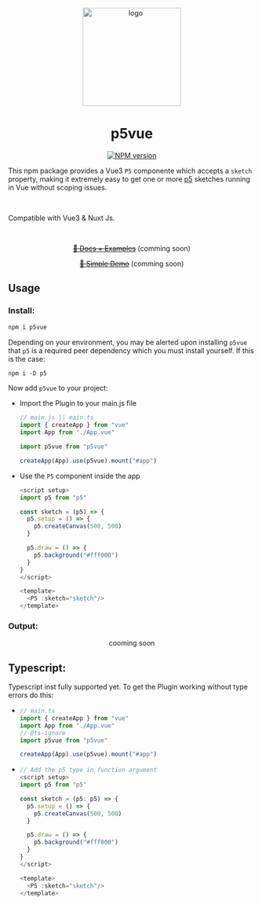 <br>

<div align="center">
<img src="https://github.com/Nico-Mayer/p5vue/blob/main/public/logo.svg" alt="logo" width="200" />
</div>

<h1 align="center">p5vue</h1>

<p align="center">
<a href="https://www.npmjs.com/package/p5vue">
	<img src="https://img.shields.io/npm/v/p5vue" alt="NPM version">
</a>
</p>
<p>
	This npm package provides a  Vue3 <code>P5</code> componente which accepts a <code>sketch</code/> property, making it extremely easy to get one or more <a href="https://p5js.org/">p5</a> sketches running in Vue without scoping issues.
</p>
<br/>
<p>
Compatible with Vue3 & Nuxt Js.
</p>
<br/>

<p align="center">
	<del><a href="#" target="_blank">📘 Docs + Examples</a></del> (comming soon)
</p>

<p align="center">
	<del><a href="#" target="_blank">🌱 Simple Demo</a></del> (comming soon)
</p>

## Usage

### Install:

```ps
npm i p5vue
```

<p>
Depending on your environment, you may be alerted upon installing <code>p5vue</code> that <code>p5</code> is a required peer dependency which you must install yourself.
If this is the case:
</p>

```ps
npm i -D p5
```

Now add `p5vue` to your project:

- Import the Plugin to your main.js file

  ```javascript
  // main.js || main.ts
  import { createApp } from "vue"
  import App from "./App.vue"

  import p5vue from "p5vue"

  createApp(App).use(p5vue).mount("#app")
  ```

- Use the <code>P5</code> component inside the app

  ```javascript
  <script setup>
  import p5 from "p5"

  const sketch = (p5) => {
    p5.setup = () => {
      p5.createCanvas(500, 500)
    }

    p5.draw = () => {
      p5.background("#fff000")
    }
  }
  </script>

  <template>
  	<P5 :sketch="sketch"/>
  </template>
  ```

### Output:

<div align="center">
	cooming soon
</div>

## Typescript:

Typescript inst fully supported yet.
To get the Plugin working without type errors do this:

- ```javascript
  // main.ts
  import { createApp } from "vue"
  import App from "./App.vue"
  // @ts-ignore
  import p5vue from "p5vue"

  createApp(App).use(p5vue).mount("#app")
  ```

- ```javascript
  // Add the p5 type in function argument
  <script setup>
  import p5 from "p5"

  const sketch = (p5: p5) => {
    p5.setup = () => {
      p5.createCanvas(500, 500)
  	}

    p5.draw = () => {
      p5.background("#fff000")
    }
  }
  </script>

  <template>
  	<P5 :sketch="sketch"/>
  </template>
  ```
